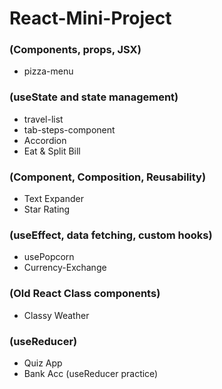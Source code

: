 # React-Mini-Project
### (Components, props, JSX)
- pizza-menu
### (useState and state management)
- travel-list 
- tab-steps-component
- Accordion
- Eat & Split Bill
### (Component, Composition, Reusability)
- Text Expander 
- Star Rating
### (useEffect, data fetching, custom hooks)
- usePopcorn
- Currency-Exchange
### (Old React Class components)
- Classy Weather
### (useReducer)
- Quiz App
- Bank Acc (useReducer practice)
